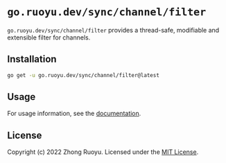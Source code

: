 # `go.ruoyu.dev/sync/channel/filter`

`go.ruoyu.dev/sync/channel/filter` provides a thread-safe, modifiable and
extensible filter for channels.

## Installation

```bash
go get -u go.ruoyu.dev/sync/channel/filter@latest
```

## Usage

For usage information, see the
[documentation](https://pkg.go.dev/go.ruoyu.dev/sync/channel/filter).

## License

Copyright (c) 2022 Zhong Ruoyu. Licensed under the [MIT License](LICENSE).

